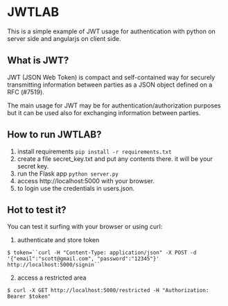 # JWTLAB

This is a simple example of JWT usage for authentication with python on server side and angularjs on client side.

## What is JWT?

JWT (JSON Web Token) is compact and self-contained way for securely transmitting information between parties as a JSON object defined on a RFC (#7519). 

The main usage for JWT may be for authentication/authorization purposes but it can be used also for exchanging information between parties.

## How to run JWTLAB?

1. install requirements
`
pip install -r requirements.txt
`
2. create a file secret_key.txt and put any contents there. it will be your secret key.
3. run the Flask app
`
python server.py
`
4. access http://localhost:5000 with your browser.
5. to login use the credentials in users.json.

## Hot to test it?

You can test it surfing with your browser or using curl:

1. authenticate and store token

`
$ token=``curl -H "Content-Type: application/json" -X POST -d '{"email":"scott@gmail.com", "password":"12345"}' http://localhost:5000/signin``
`

2. access a restricted area

`
$ curl -X GET http://localhost:5000/restricted -H "Authorization: Bearer $token"
`


